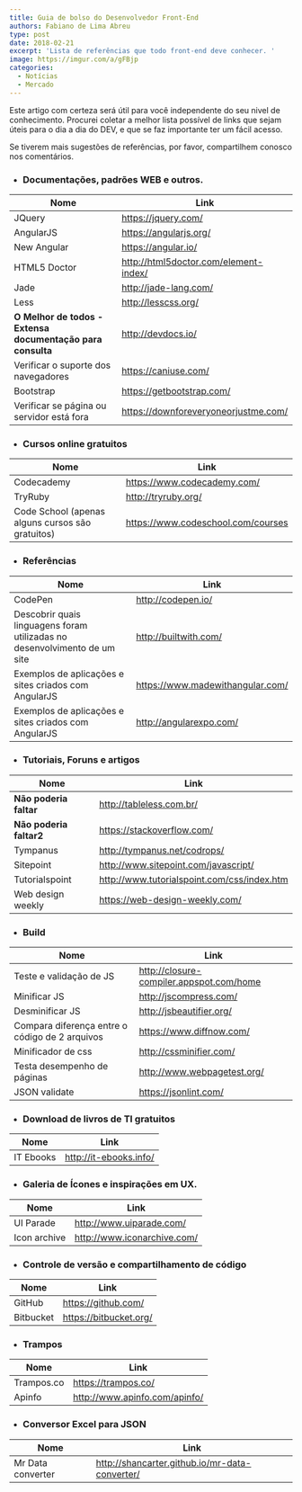 ```yaml
---
title: Guia de bolso do Desenvolvedor Front-End
authors: Fabiano de Lima Abreu
type: post
date: 2018-02-21
excerpt: 'Lista de referências que todo front-end deve conhecer. '
image: https://imgur.com/a/gFBjp
categories:
  - Notícias
  - Mercado
---
```


Este artigo com certeza será útil para você independente do seu nivel de conhecimento. Procurei coletar a melhor lista possível de links que sejam úteis para o dia a dia do DEV, e que se faz importante ter um fácil acesso.

Se tiverem mais sugestões de referências, por favor, compartilhem conosco nos comentários.	

- ### Documentações, padrões WEB e outros.

| Nome | Link |
| ------ | ------ |
| JQuery | https://jquery.com/|
| AngularJS | https://angularjs.org/|
| New Angular | https://angular.io/|
| HTML5 Doctor | http://html5doctor.com/element-index/|
| Jade | http://jade-lang.com/|
| Less | http://lesscss.org/|
| **O Melhor de todos - Extensa documentação para consulta** | http://devdocs.io/|
| Verificar o suporte dos navegadores | https://caniuse.com/|
| Bootstrap | https://getbootstrap.com/|
| Verificar se página ou servidor está fora | https://downforeveryoneorjustme.com/

- ### Cursos online gratuitos

| Nome | Link |
| ------ | ------ |
| Codecademy | https://www.codecademy.com/|
| TryRuby | http://tryruby.org/|
| Code School (apenas alguns cursos são gratuitos) | https://www.codeschool.com/courses|

- ### Referências

| Nome | Link |
| ------ | ------ |
| CodePen | http://codepen.io/|
| Descobrir quais linguagens foram utilizadas no desenvolvimento de um site | http://builtwith.com/|
| Exemplos de aplicações e sites criados com AngularJS | https://www.madewithangular.com/|
| Exemplos de aplicações e sites criados com AngularJS | http://angularexpo.com/|

- ### Tutoriais, Foruns e artigos

| Nome | Link |
| ------ | ------ |
| **Não poderia faltar** | http://tableless.com.br/|
| **Não poderia faltar2** | https://stackoverflow.com/|
| Tympanus | http://tympanus.net/codrops/|
| Sitepoint | http://www.sitepoint.com/javascript/|
| Tutorialspoint | http://www.tutorialspoint.com/css/index.htm|
| Web design weekly | https://web-design-weekly.com/|


- ### Build

| Nome | Link |
| ------ | ------ |
| Teste e validação de JS | http://closure-compiler.appspot.com/home|
| Minificar JS | http://jscompress.com/|
| Desminificar JS | http://jsbeautifier.org/|
| Compara diferença entre o código de 2 arquivos | https://www.diffnow.com/|
| Minificador de css | http://cssminifier.com/|
| Testa desempenho de páginas | http://www.webpagetest.org/ |
| JSON validate | https://jsonlint.com/ |

- ### Download de livros de TI gratuitos

| Nome | Link |
| ------ | ------ |
| IT Ebooks | http://it-ebooks.info/|

- ### Galeria de Ícones e inspirações em UX.

| Nome | Link |
| ------ | ------ |
| UI Parade | http://www.uiparade.com/|
| Icon archive | http://www.iconarchive.com/|

- ### Controle de versão e compartilhamento de código

| Nome | Link |
| ------ | ------ |
| GitHub | https://github.com/|
| Bitbucket | https://bitbucket.org/|

- ### Trampos

| Nome | Link |
| ------ | ------ |
| Trampos.co | https://trampos.co/|
| Apinfo | http://www.apinfo.com/apinfo/|

- ### Conversor Excel para JSON

| Nome | Link |
| ------ | ------ |
| Mr Data converter | http://shancarter.github.io/mr-data-converter/|

